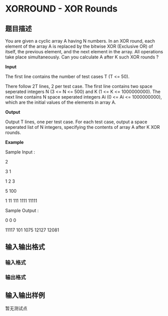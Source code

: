 # XORROUND - XOR Rounds

## 题目描述

You are given a cyclic array A having N numbers. In an XOR round, each element of the array A is replaced by the bitwise XOR (Exclusive OR) of itself, the previous element, and the next element in the array. All operations take place simultaneously. Can you calculate A after K such XOR rounds ?

**Input**

The first line contains the number of test cases T (T <= 50).

There follow 2T lines, 2 per test case. The first line contains two space seperated integers N (3 <= N <= 500) and K (1 <= K <= 1000000000). The next line contains N space seperated integers Ai (0 <= Ai <= 1000000000), which are the initial values of the elements in array A.

**Output**

Output T lines, one per test case. For each test case, output a space seperated list of N integers, specifying the contents of array A after K XOR rounds.

**Example**

Sample Input :

2

3 1

1 2 3

5 100

1 11 111 1111 11111

Sample Output :

0 0 0

11117 101 1075 12127 12081

## 输入输出格式

### 输入格式

### 输出格式

## 输入输出样例

暂无测试点

